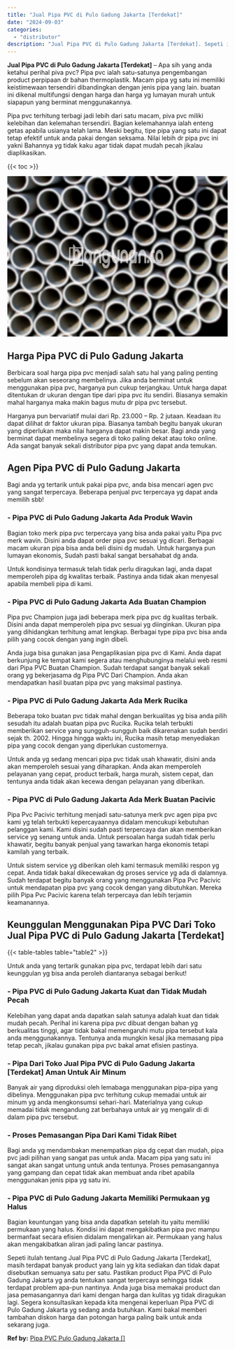 ```yaml
---
title: "Jual Pipa PVC di Pulo Gadung Jakarta [Terdekat]"
date: "2024-09-03"
categories: 
  - "distributor"
description: "Jual Pipa PVC di Pulo Gadung Jakarta [Terdekat]. Sepeti itulah tentang Jual Pipa PVC di Pulo Gadung Jakarta [Terdekat], masih terdapat banyak product yang..."
---
```


**Jual Pipa PVC di Pulo Gadung Jakarta \[Terdekat\]** – Apa sih yang anda ketahui perihal piva pvc? Pipa pvc ialah satu-satunya pengembangan product perpipaan dr bahan thermoplastik. Macam pipa yg satu ini memiliki keistimewaan tersendiri dibandingkan dengan jenis pipa yang lain. buatan ini dikenal multifungsi dengan harga dan harga yg lumayan murah untuk siapapun yang berminat menggunakannya.

Pipa pvc terhitung terbagi jadi lebih dari satu macam, piva pvc miliki kelebihan dan kelemahan tersendiri. Bagian kelemahannya ialah enteng getas apabila usianya telah lama. Meski begitu, tipe pipa yang satu ini dapat tetap efektif untuk anda pakai dengan seksama. Nilai lebih dr pipa pvc ini yakni Bahannya yg tidak kaku agar tidak dapat mudah pecah jikalau diaplikasikan.

{{< toc >}}

![Jual Pipa PVC di Pulo Gadung Jakarta [Terdekat]](/images/jaul-pipa-pvc-50.png)

## Harga Pipa PVC di Pulo Gadung Jakarta

Berbicara soal harga pipa pvc menjadi salah satu hal yang paling penting sebelum akan seseorang membelinya. Jika anda berminat untuk menggunakan pipa pvc, harganya pun cukup terjangkau. Untuk harga dapat ditentukan dr ukuran dengan tipe dari pipa pvc itu sendiri. Biasanya semakin mahal harganya maka makin bagus mutu dr pipa pvc tersebut.

Harganya pun bervariatif mulai dari Rp. 23.000 – Rp. 2 jutaan. Keadaan itu dapat dilihat dr faktor ukuran pipa. Biasanya tambah begitu banyak ukuran yang diperlukan maka nilai harganya dapat makin besar. Bagi anda yang berminat dapat membelinya segera di toko paling dekat atau toko online. Ada sangat banyak sekali distributor pipa pvc yang dapat anda temukan.

## Agen Pipa PVC di Pulo Gadung Jakarta

Bagi anda yg tertarik untuk pakai pipa pvc, anda bisa mencari agen pvc yang sangat terpercaya. Beberapa penjual pvc terpercaya yg dapat anda memilih sbb!

### \- Pipa PVC di Pulo Gadung Jakarta Ada Produk Wavin

Bagian toko merk pipa pvc terpercaya yang bisa anda pakai yaitu Pipa pvc merk wavin. Disini anda dapat order pipa pvc sesuai yg dicari. Berbagai macam ukuran pipa bisa anda beli disini dg mudah. Untuk harganya pun lumayan ekonomis, Sudah pasti bakal sangat bersahabat dg anda.

Untuk kondisinya termasuk telah tidak perlu diragukan lagi, anda dapat memperoleh pipa dg kwalitas terbaik. Pastinya anda tidak akan menyesal apabila membeli pipa di kami.

### \- Pipa PVC di Pulo Gadung Jakarta Ada Buatan Champion

Pipa pvc Champion juga jadi beberapa merk pipa pvc dg kualitas terbaik. Disini anda dapat memperoleh pipa pvc sesuai yg diinginkan. Ukuran pipa yang dihidangkan terhitung amat lengkap. Berbagai type pipa pvc bisa anda pilih yang cocok dengan yang ingin dibeli.

Anda juga bisa gunakan jasa Pengaplikasian pipa pvc di Kami. Anda dapat berkunjung ke tempat kami segera atau menghubunginya melalui web resmi dari Pipa PVC Buatan Champion. Sudah terdapat sangat banyak sekali orang yg bekerjasama dg Pipa PVC Dari Champion. Anda akan mendapatkan hasil buatan pipa pvc yang maksimal pastinya.

### \- Pipa PVC di Pulo Gadung Jakarta Ada Merk Rucika

Beberapa toko buatan pvc tidak mahal dengan berkualitas yg bisa anda pilih sesudah itu adalah buatan pipa pvc Rucika. Rucika telah terbukti memberikan service yang sungguh-sungguh baik dikarenakan sudah berdiri sejak th. 2002. Hingga hingga waktu ini, Rucika masih tetap menyediakan pipa yang cocok dengan yang diperlukan customernya.

Untuk anda yg sedang mencari pipa pvc tidak usah khawatir, disini anda akan memperoleh sesuai yang diharapkan. Anda akan memperoleh pelayanan yang cepat, product terbaik, harga murah, sistem cepat, dan tentunya anda tidak akan kecewa dengan pelayanan yang diberikan.

### \- Pipa PVC di Pulo Gadung Jakarta Ada Merk Buatan Pacivic

Pipa Pvc Pacivic terhitung menjadi satu-satunya merk pvc agen pipa pvc kami yg telah terbukti kepercayaannya didalam mencukupi kebutuhan pelanggan kami. Kami disini sudah pasti terpercaya dan akan memberikan service yg senang untuk anda. Untuk persoalan harga sudah tidak perlu khawatir, begitu banyak penjual yang tawarkan harga ekonomis tetapi kamilah yang terbaik.

Untuk sistem service yg diberikan oleh kami termasuk memiliki respon yg cepat. Anda tidak bakal dikecewakan dg proses service yg ada di dalamnya. Sudah terdapat begitu banyak orang yang menggunakan Pipa Pvc Pacivic untuk mendapatan pipa pvc yang cocok dengan yang dibutuhkan. Mereka pilih Pipa Pvc Pacivic karena telah terpercaya dan lebih terjamin keamanannya.

## Keunggulan Menggunakan Pipa PVC Dari Toko Jual Pipa PVC di Pulo Gadung Jakarta \[Terdekat\]

{{< table-tables table="table2" >}}

Untuk anda yang tertarik gunakan pipa pvc, terdapat lebih dari satu keunggulan yg bisa anda peroleh diantaranya sebagai berikut!

### \- Pipa PVC di Pulo Gadung Jakarta Kuat dan Tidak Mudah Pecah

Kelebihan yang dapat anda dapatkan salah satunya adalah kuat dan tidak mudah pecah. Perihal ini karena pipa pvc dibuat dengan bahan yg berkualitas tinggi, agar tidak bakal memengaruhi mutu pipa tersebut kala anda menggunakannya. Tentunya anda mungkin kesal jika memasang pipa tetap pecah, jikalau gunakan pipa pvc bakal amat efisien pastinya.

### \- Pipa Dari Toko Jual Pipa PVC di Pulo Gadung Jakarta \[Terdekat\] Aman Untuk Air Minum

Banyak air yang diproduksi oleh lemabaga menggunakan pipa-pipa yang dibelinya. Menggunakan pipa pvc terhitung cukup memadai untuk air minum yg anda mengkonsumsi sehari-hari. Materialnya yang cukup memadai tidak mengandung zat berbahaya untuk air yg mengalir di di dalam pipa pvc tersebut.

### \- Proses Pemasangan Pipa Dari Kami Tidak Ribet

Bagi anda yg mendambakan menempatkan pipa dg cepat dan mudah, pipa pvc jadi pilihan yang sangat pas untuk anda. Macam pipa yang satu ini sangat akan sangat untung untuk anda tentunya. Proses pemasangannya yang gampang dan cepat tidak akan membuat anda ribet apabila menggunakan jenis pipa yg satu ini.

### \- Pipa PVC di Pulo Gadung Jakarta Memiliki Permukaan yg Halus

Bagian keuntungan yang bisa anda dapatkan setelah itu yaitu memiliki permukaan yang halus. Kondisi ini dapat mengakibatkan pipa pvc mampu bermanfaat secara efisien didalam mengalirkan air. Permukaan yang halus akan mengakibatkan aliran jadi paling lancar pastinya.

Sepeti itulah tentang Jual Pipa PVC di Pulo Gadung Jakarta \[Terdekat\], masih terdapat banyak product yang lain yg kita sediakan dan tidak dapat disebutkan semuanya satu per satu. Pastikan product Pipa PVC di Pulo Gadung Jakarta yg anda tentukan sangat terpercaya sehingga tidak terdapat problem apa-pun nantinya. Anda juga bisa memakai product dan jasa pemasangannya dari kami dengan harga dan kulitas yg tidak diragukan lagi. Segera konsultasikan kepada kita mengenai keperluan Pipa PVC di Pulo Gadung Jakarta yg sedang anda butuhkan. Kami bakal memberi tambahan diskon harga dan potongan harga paling baik untuk anda sekarang juga.

**Ref by:** [Pipa PVC Pulo Gadung Jakarta []](https://id.wikipedia.org/wiki/Pipa)
